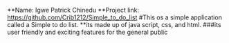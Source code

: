 **Name: Igwe Patrick Chinedu
**Project link: https://github.com/Crib1212/Simple_to_do_list
#This os a simple application called a Simple to do list.
**its made up of java script, css, and html.
###its user friendly and exciting features for the general public
